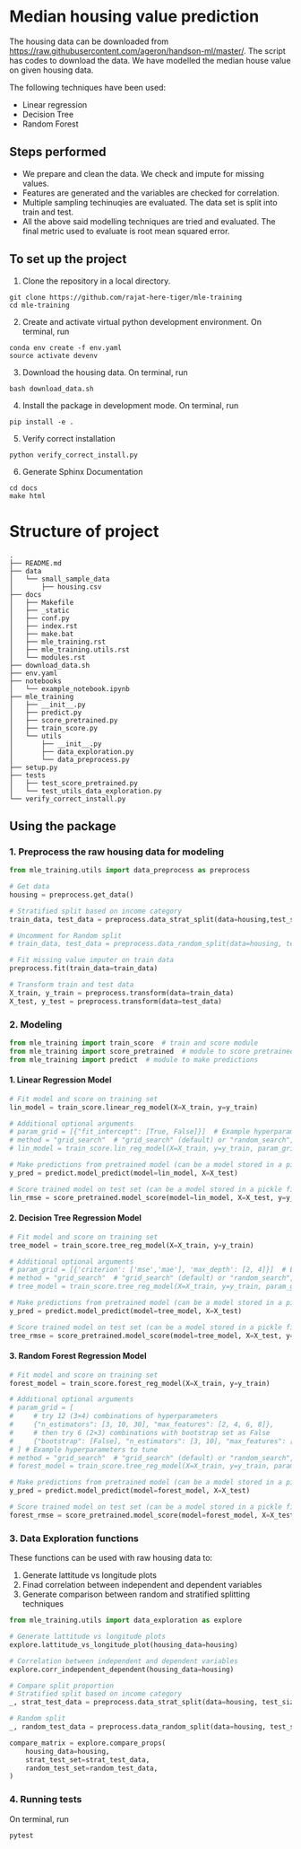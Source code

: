 # Median housing value prediction

The housing data can be downloaded from https://raw.githubusercontent.com/ageron/handson-ml/master/. The script has codes to download the data. We have modelled the median house value on given housing data. 

The following techniques have been used: 

 - Linear regression
 - Decision Tree
 - Random Forest

## Steps performed
 - We prepare and clean the data. We check and impute for missing values.
 - Features are generated and the variables are checked for correlation.
 - Multiple sampling techinuqies are evaluated. The data set is split into train and test.
 - All the above said modelling techniques are tried and evaluated. The final metric used to evaluate is root mean squared error.

## To set up the project
1. Clone the repository in a local directory.
```
git clone https://github.com/rajat-here-tiger/mle-training
cd mle-training
```
2. Create and activate virtual python development environment. On terminal, run
```
conda env create -f env.yaml
source activate devenv
```
3. Download the housing data. On terminal, run
```
bash download_data.sh 
```
4. Install the package in development mode. On terminal, run
```
pip install -e .
```
5. Verify correct installation
```
python verify_correct_install.py
```
6. Generate Sphinx Documentation
```
cd docs
make html
```

# Structure of project
```
.
├── README.md
├── data
│   └── small_sample_data
│       ├── housing.csv
├── docs
│   ├── Makefile
│   ├── _static
│   ├── conf.py
│   ├── index.rst
│   ├── make.bat
│   ├── mle_training.rst
│   ├── mle_training.utils.rst
│   └── modules.rst
├── download_data.sh
├── env.yaml
├── notebooks
│   └── example_notebook.ipynb
├── mle_training
│   ├── __init__.py
│   ├── predict.py
│   ├── score_pretrained.py
│   ├── train_score.py
│   └── utils
│       ├── __init__.py
│       ├── data_exploration.py
│       └── data_preprocess.py
├── setup.py
├── tests
│   ├── test_score_pretrained.py
│   └── test_utils_data_exploration.py
└── verify_correct_install.py
```

## Using the package

### 1. Preprocess the raw housing data for modeling

```python
from mle_training.utils import data_preprocess as preprocess

# Get data
housing = preprocess.get_data()

# Stratified split based on income category
train_data, test_data = preprocess.data_strat_split(data=housing,test_size=0.2,random_state=42)

# Uncomment for Random split
# train_data, test_data = preprocess.data_random_split(data=housing, test_size=0.2, random_state=42)

# Fit missing value imputer on train data
preprocess.fit(train_data=train_data)

# Transform train and test data
X_train, y_train = preprocess.transform(data=train_data)
X_test, y_test = preprocess.transform(data=test_data)
```

### 2. Modeling

```python
from mle_training import train_score  # train and score module
from mle_training import score_pretrained  # module to score pretrained model
from mle_training import predict  # module to make predictions
```
#### 1. Linear Regression Model

```python
# Fit model and score on training set
lin_model = train_score.linear_reg_model(X=X_train, y=y_train)

# Additional optional arguments
# param_grid = [{"fit_intercept": [True, False]}]  # Example hyperparameters to tune
# method = "grid_search"  # "grid_search" (default) or "random_search", method to perform hyperparameter tuning
# lin_model = train_score.lin_reg_model(X=X_train, y=y_train, param_grid=param_grid, method="random_search")

# Make predictions from pretrained model (can be a model stored in a pickle file)
y_pred = predict.model_predict(model=lin_model, X=X_test)

# Score trained model on test set (can be a model stored in a pickle file)
lin_rmse = score_pretrained.model_score(model=lin_model, X=X_test, y=y_test)
```

#### 2. Decision Tree Regression Model

```python
# Fit model and score on training set
tree_model = train_score.tree_reg_model(X=X_train, y=y_train)

# Additional optional arguments
# param_grid = [{'criterion': ['mse','mae'], 'max_depth': [2, 4]}]  # Example hyperparameters to tune
# method = "grid_search"  # "grid_search" (default) or "random_search", method to perform hyperparameter tuning
# tree_model = train_score.tree_reg_model(X=X_train, y=y_train, param_grid=param_grid, method="random_search")

# Make predictions from pretrained model (can be a model stored in a pickle file)
y_pred = predict.model_predict(model=tree_model, X=X_test)

# Score trained model on test set (can be a model stored in a pickle file)
tree_rmse = score_pretrained.model_score(model=tree_model, X=X_test, y=y_test)
```

#### 3. Random Forest Regression Model

```python
# Fit model and score on training set
forest_model = train_score.forest_reg_model(X=X_train, y=y_train)

# Additional optional arguments
# param_grid = [
#     # try 12 (3×4) combinations of hyperparameters
#     {"n_estimators": [3, 10, 30], "max_features": [2, 4, 6, 8]},
#     # then try 6 (2×3) combinations with bootstrap set as False
#     {"bootstrap": [False], "n_estimators": [3, 10], "max_features": [2, 3, 4]},
# ] # Example hyperparameters to tune
# method = "grid_search"  # "grid_search" (default) or "random_search", method to perform hyperparameter tuning
# forest_model = train_score.tree_reg_model(X=X_train, y=y_train, param_grid=param_grid, method="grid_search")

# Make predictions from pretrained model (can be a model stored in a pickle file)
y_pred = predict.model_predict(model=forest_model, X=X_test)

# Score trained model on test set (can be a model stored in a pickle file)
forest_rmse = score_pretrained.model_score(model=forest_model, X=X_test, y=y_test)
```

### 3. Data Exploration functions

These functions can be used with raw housing data to:
1. Generate lattitude vs longitude plots  
2. Finad correlation between independent and dependent variables  
3. Generate comparison between random and stratified splitting techniques  

```python
from mle_training.utils import data_exploration as explore

# Generate lattitude vs longitude plots
explore.lattitude_vs_longitude_plot(housing_data=housing)

# Correlation between independent and dependent variables
explore.corr_independent_dependent(housing_data=housing)

# Compare split proportion
# Stratified split based on income category
_, strat_test_data = preprocess.data_strat_split(data=housing, test_size=0.2, random_state=42)

# Random split
_, random_test_data = preprocess.data_random_split(data=housing, test_size=0.2, random_state=42)

compare_matrix = explore.compare_props(
    housing_data=housing,
    strat_test_set=strat_test_data,
    random_test_set=random_test_data,
)
```

### 4. Running tests
On terminal, run
```
pytest
```